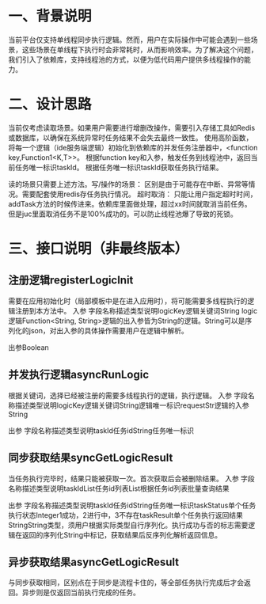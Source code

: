 # 一、背景说明
当前平台仅支持单线程同步执行逻辑。然而，用户在实际操作中可能会遇到一些场景，这些场景在单线程下执行时会非常耗时，从而影响效率。为了解决这个问题，我们引入了依赖库，支持线程池的方式，以便为低代码用户提供多线程操作的能力。

# 二、设计思路
当前仅考虑读取场景。如果用户需要进行增删改操作，需要引入存储工具如Redis或数据库，以确保在系统异常时任务结果不会失去最终一致性。
使用高阶函数，将每一个逻辑（ide服务端逻辑）初始化到依赖库的并发任务注册器中，<function key,Function1<K,T>>。
根据function key和入参，触发任务到线程池中，返回当前任务唯一标识taskId。
根据任务唯一标识taskId获取任务执行结果。

读的场景只需要上述方法。写/操作的场景：
区别是由于可能存在中断、异常等情况。需要配套使用redis存任务执行情况。
超时取消：
只能让用户指定超时时间，addTask方法的时候传进来。依赖库里面做处理，超过xx时间就取消当前任务。但是juc里面取消任务不是100%成功的。可以防止线程池爆了导致的死锁。

# 三、接口说明（非最终版本）
## 注册逻辑registerLogicInit
需要在应用初始化时（局部模板中是在进入应用时），将可能需要多线程执行的逻辑注册到本方法中。
入参
字段名称描述类型说明logicKey逻辑关键词String logic逻辑Function<String, String>逻辑的出入参皆为String的逻辑。String可以是序列化的json，对出入参的具体操作需要用户在逻辑中解析。

出参Boolean

## 并发执行逻辑asyncRunLogic
根据关键词，选择已经被注册的需要多线程执行的逻辑，执行逻辑。
入参
字段名称描述类型说明logicKey逻辑关键词String逻辑唯一标识requestStr逻辑的入参String

出参
字段名称描述类型说明taskId任务idString任务唯一标识
## 同步获取结果syncGetLogicResult
当任务执行完毕时，结果只能被获取一次。首次获取后会被删除结果。
入参
字段名称描述类型说明taskIdList任务id列表List<String>根据任务id列表批量查询结果

出参
字段名称描述类型说明taskId任务idString任务唯一标识taskStatus单个任务执行状态Integer1成功，2进行中，3不存在taskResult单个任务执行返回结果StringString类型，须用户根据实际类型自行序列化。执行成功与否的标志需要逻辑在返回的序列化String中标记，获取结果后反序列化解析返回信息。
## 异步获取结果asyncGetLogicResult
与同步获取相同，区别点在于同步是流程卡住的，等全部任务执行完成后才会返回。异步则是仅返回当前执行完成的任务。